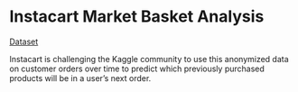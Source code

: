 # Instacart Market Basket Analysis

[Dataset](https://www.kaggle.com/c/instacart-market-basket-analysis)

Instacart is challenging the Kaggle community to use this anonymized data on customer orders over time to predict which previously purchased products will be in a user’s next order.
